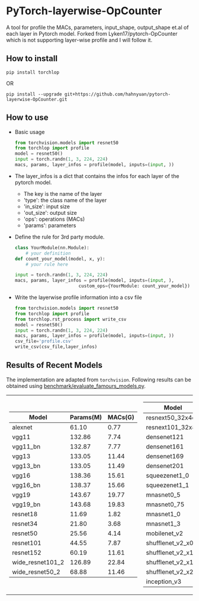 # PyTorch-layerwise-OpCounter
A tool for profile the MACs, parameters, input_shape, output_shape et.al of each layer in Pytorch model.
Forked from Lyken17/pytorch-OpCounter which is not supporting layer-wise profile and I will follow it.

## How to install 
    
`pip install torchlop`

OR

`pip install --upgrade git+https://github.com/hahnyuan/pytorch-layerwise-OpCounter.git`
    
## How to use 
* Basic usage 
    ```python
    from torchvision.models import resnet50
    from torchlop import profile
    model = resnet50()
    input = torch.randn(1, 3, 224, 224)
    macs, params, layer_infos = profile(model, inputs=(input, ))
    ```    
* The layer_infos is a dict that contains the infos for each layer of the pytorch model.
  * The key is the name of the layer
  * 'type': the class name of the layer
  * 'in_size': input size
  * 'out_size': output size
  * 'ops': operations (MACs)
  * 'params': parameters

* Define the rule for 3rd party module.
    ```python
    class YourModule(nn.Module):
        # your definition
    def count_your_model(model, x, y):
        # your rule here
    
    input = torch.randn(1, 3, 224, 224)
    macs, params, layer_infos = profile(model, inputs=(input, ), 
                            custom_ops={YourModule: count_your_model})
    ```
* Write the layerwise profile information into a csv file
    ```python
    from torchvision.models import resnet50
    from torchlop import profile
    from torchlop.rst_process import write_csv
    model = resnet50()
    input = torch.randn(1, 3, 224, 224)
    macs, params, layer_infos = profile(model, inputs=(input, ))
    csv_file='profile.csv'
    write_csv(csv_file,layer_infos)
    ```

    
## Results of Recent Models

The implementation are adapted from `torchvision`. Following results can be obtained using [benchmark/evaluate_famours_models.py](benchmark/evaluate_famous_models.py).

<p align="center">
<table>
<tr>
<td>

Model | Params(M) | MACs(G)
---|---|---
alexnet | 61.10 | 0.77
vgg11 | 132.86 | 7.74
vgg11_bn | 132.87 | 7.77
vgg13 | 133.05 | 11.44
vgg13_bn | 133.05 | 11.49
vgg16 | 138.36 | 15.61
vgg16_bn | 138.37 | 15.66
vgg19 | 143.67 | 19.77
vgg19_bn | 143.68 | 19.83
resnet18 | 11.69 | 1.82
resnet34 | 21.80 | 3.68
resnet50 | 25.56 | 4.14
resnet101 | 44.55 | 7.87
resnet152 | 60.19 | 11.61
wide_resnet101_2 | 126.89 | 22.84
wide_resnet50_2 | 68.88 | 11.46

</td>
<td>

Model | Params(M) | MACs(G)
---|---|---
resnext50_32x4d | 25.03 | 4.29
resnext101_32x8d | 88.79 | 16.54
densenet121 | 7.98 | 2.90
densenet161 | 28.68 | 7.85
densenet169 | 14.15 | 3.44
densenet201 | 20.01 | 4.39
squeezenet1_0 | 1.25 | 0.82
squeezenet1_1 | 1.24 | 0.35
mnasnet0_5 | 2.22 | 0.14
mnasnet0_75 | 3.17 | 0.24
mnasnet1_0 | 4.38 | 0.34
mnasnet1_3 | 6.28 | 0.53
mobilenet_v2 | 3.50 | 0.33
shufflenet_v2_x0_5 | 1.37 | 0.05
shufflenet_v2_x1_0 | 2.28 | 0.15
shufflenet_v2_x1_5 | 3.50 | 0.31
shufflenet_v2_x2_0 | 7.39 | 0.60
inception_v3 | 27.16 | 5.75

</td>
</tr>
</p>

